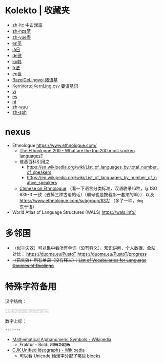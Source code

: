 # Kolekto | 收藏夹

- [zh-ltc 中古漢語](./400-zh-ltc-中漢-MezaĈinaFonologio.md)
- [zh-hza菏](./400-zh-cmn-zgyu-菏-Heze.md)
- [zh-yue粤](./400-zh-yue-粵-Kantona.md)
- [en英](./400-en-Angla.md)
- [ja日](./400-ja-日-Japana.md)
- [de德](./400-de-德-Germana.md)
- [ko韩](./400-ko-韓-Korean.md)
- [fr法](./400-fr-法-Franca.md)
- [eo世](./400-eo-冀-Esperanto.md)
- [BazojDeLingvoj 诸语基](./407.1-諸基-BazojDeLingvoj.md)
- [KernVortojKernLing.csv 要语基词](./407.1-KernVortoj/KernVortojKernLing.csv)
- [vi](./400-vi-越-Vjetnama.md)
- [es](./400-es-西-Hispana.md)
- [nl](./400-nl-荷-Dutch.md)
- [zh-wuu](./400-zh-wuu-吳-Wu.md)
- [zh-sph](./400-zh-cmn-xghu-石-Shiping.md)

# nexus

- Ethnologue https://www.ethnologue.com/
    - [The Ethnologue 200 - What are the top 200 most spoken languages?](https://www.ethnologue.com/guides/ethnologue200)
    - 维基百科引用之
        - https://en.wikipedia.org/wiki/List_of_languages_by_total_number_of_speakers
        - https://en.wikipedia.org/wiki/List_of_languages_by_number_of_native_speakers
    - [Chinese on Ethnologue](https://www.ethnologue.com/language/zho/) （看一下语言分类标准，汉语收录16种，与 ISO 639-3 一致（去掉三种古语的话）（编号也是按着那一套来的嘛）） 以及 https://www.ethnologue.com/subgroup/837/ （多了一种，`dng`东干语）
- World Atlas of Language Structures (WALS) https://wals.info/

# 多邻国

- （似乎失效）可以集中看所有单词（没有释义）、知识讲解、个人数据、全站对比： https://duome.eu/PustoT   https://duome.eu/PustoT/progress
- ~~（已失效）所有单词（没有释义）：[List of Vocabularies for Language Courses of Duolingo](https://forum.duolingo.com/comment/31074292)~~

# 特殊字符备用

汉字结构：

```
⿰⿱⿲⿳⿴⿵⿶⿷⿸⿹⿺⿻
```

数字上标：

```
⁰¹²³⁴⁵⁶
```

- [Mathematical Alphanumeric Symbols - Wikipedia](https://en.wikipedia.org/wiki/Mathematical_Alphanumeric_Symbols)
    - Fraktur - Bold: 𝕬𝕭𝕮𝕯𝕰𝕱𝕲
- [CJK Unified Ideographs - Wikipedia](https://en.wikipedia.org/wiki/CJK_Unified_Ideographs)
    - 可以看 Unicode 給漢字分配了哪些 blocks
